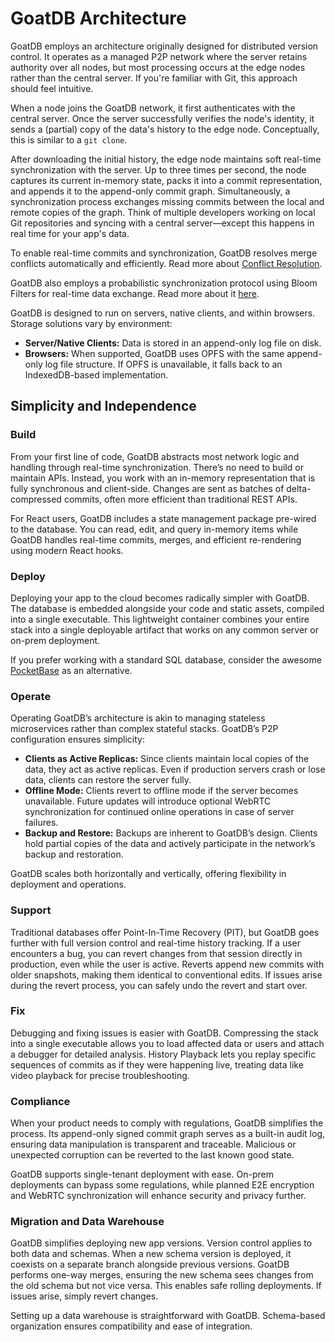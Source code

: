 # GoatDB Architecture

GoatDB employs an architecture originally designed for distributed version control. It operates as a managed P2P network where the server retains authority over all nodes, but most processing occurs at the edge nodes rather than the central server. If you're familiar with Git, this approach should feel intuitive.

When a node joins the GoatDB network, it first authenticates with the central server. Once the server successfully verifies the node's identity, it sends a (partial) copy of the data's history to the edge node. Conceptually, this is similar to a `git clone`.

After downloading the initial history, the edge node maintains soft real-time synchronization with the server. Up to three times per second, the node captures its current in-memory state, packs it into a commit representation, and appends it to the append-only commit graph. Simultaneously, a synchronization process exchanges missing commits between the local and remote copies of the graph. Think of multiple developers working on local Git repositories and syncing with a central server—except this happens in real time for your app's data.

To enable real-time commits and synchronization, GoatDB resolves merge conflicts automatically and efficiently. Read more about [Conflict Resolution](./conflict-resolution.md).

GoatDB also employs a probabilistic synchronization protocol using Bloom Filters for real-time data exchange. Read more about it [here](./sync.md).

GoatDB is designed to run on servers, native clients, and within browsers. Storage solutions vary by environment:

- **Server/Native Clients:** Data is stored in an append-only log file on disk.
- **Browsers:** When supported, GoatDB uses OPFS with the same append-only log file structure. If OPFS is unavailable, it falls back to an IndexedDB-based implementation.

## Simplicity and Independence

### Build

From your first line of code, GoatDB abstracts most network logic and handling through real-time synchronization. There’s no need to build or maintain APIs. Instead, you work with an in-memory representation that is fully synchronous and client-side. Changes are sent as batches of delta-compressed commits, often more efficient than traditional REST APIs.

For React users, GoatDB includes a state management package pre-wired to the database. You can read, edit, and query in-memory items while GoatDB handles real-time commits, merges, and efficient re-rendering using modern React hooks.

### Deploy

Deploying your app to the cloud becomes radically simpler with GoatDB. The database is embedded alongside your code and static assets, compiled into a single executable. This lightweight container combines your entire stack into a single deployable artifact that works on any common server or on-prem deployment.

If you prefer working with a standard SQL database, consider the awesome [PocketBase](https://pocketbase.io/) as an alternative.

### Operate

Operating GoatDB’s architecture is akin to managing stateless microservices rather than complex stateful stacks. GoatDB’s P2P configuration ensures simplicity:

- **Clients as Active Replicas:** Since clients maintain local copies of the data, they act as active replicas. Even if production servers crash or lose data, clients can restore the server fully.
- **Offline Mode:** Clients revert to offline mode if the server becomes unavailable. Future updates will introduce optional WebRTC synchronization for continued online operations in case of server failures.
- **Backup and Restore:** Backups are inherent to GoatDB’s design. Clients hold partial copies of the data and actively participate in the network’s backup and restoration.

GoatDB scales both horizontally and vertically, offering flexibility in deployment and operations.

### Support

Traditional databases offer Point-In-Time Recovery (PIT), but GoatDB goes further with full version control and real-time history tracking. If a user encounters a bug, you can revert changes from that session directly in production, even while the user is active. Reverts append new commits with older snapshots, making them identical to conventional edits. If issues arise during the revert process, you can safely undo the revert and start over.

### Fix

Debugging and fixing issues is easier with GoatDB. Compressing the stack into a single executable allows you to load affected data or users and attach a debugger for detailed analysis. History Playback lets you replay specific sequences of commits as if they were happening live, treating data like video playback for precise troubleshooting.

### Compliance

When your product needs to comply with regulations, GoatDB simplifies the process. Its append-only signed commit graph serves as a built-in audit log, ensuring data manipulation is transparent and traceable. Malicious or unexpected corruption can be reverted to the last known good state.

GoatDB supports single-tenant deployment with ease. On-prem deployments can bypass some regulations, while planned E2E encryption and WebRTC synchronization will enhance security and privacy further.

### Migration and Data Warehouse

GoatDB simplifies deploying new app versions. Version control applies to both data and schemas. When a new schema version is deployed, it coexists on a separate branch alongside previous versions. GoatDB performs one-way merges, ensuring the new schema sees changes from the old schema but not vice versa. This enables safe rolling deployments. If issues arise, simply revert changes.

Setting up a data warehouse is straightforward with GoatDB. Schema-based organization ensures compatibility and ease of integration.
